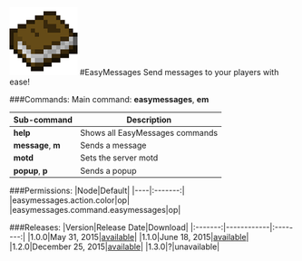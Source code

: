 ![EasyMessages](images/icon.png)
#EasyMessages
Send messages to your players with ease!

###Commands:
Main command: **easymessages**, **em**

|Sub-command|Description|
|-----------|-----------|
|**help**|Shows all EasyMessages commands|
|**message**, **m**|Sends a message|
|**motd**|Sets the server motd|
|**popup**, **p**|Sends a popup|

###Permissions:
|Node|Default|
|----|:-------:|
|easymessages.action.color|op|
|easymessages.command.easymessages|op|

###Releases:
|Version|Release Date|Download|
|:-------:|------------|:--------:|
|1.0.0|May 31, 2015|[available](http://forums.pocketmine.net/plugins/easymessages.1208/download?version=2281)|
|1.1.0|June 18, 2015|[available](http://forums.pocketmine.net/plugins/easymessages.1208/download?version=2357)|
|1.2.0|December 25, 2015|[available](http://forums.pocketmine.net/plugins/easymessages.1208/download?version=2983)|
|1.3.0|?|unavailable|